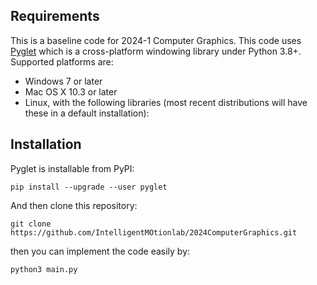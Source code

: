 
## Requirements

This is a baseline code for 2024-1 Computer Graphics.
This code uses [Pyglet](https://github.com/pyglet/pyglet) which is a cross-platform windowing library under Python 3.8+. 
Supported platforms are:

* Windows 7 or later
* Mac OS X 10.3 or later
* Linux, with the following libraries (most recent distributions will have these in a default installation):

## Installation
Pyglet is installable from PyPI:

    pip install --upgrade --user pyglet

And then clone this repository:

    git clone https://github.com/IntelligentMOtionlab/2024ComputerGraphics.git

then you can implement the code easily by:

    python3 main.py
